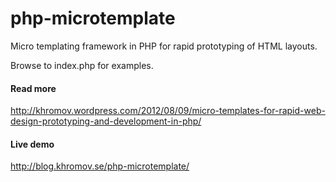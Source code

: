 php-microtemplate
=================

Micro templating framework in PHP for rapid prototyping of HTML layouts.

Browse to index.php for examples.

#### Read more
http://khromov.wordpress.com/2012/08/09/micro-templates-for-rapid-web-design-prototyping-and-development-in-php/

#### Live demo
http://blog.khromov.se/php-microtemplate/
